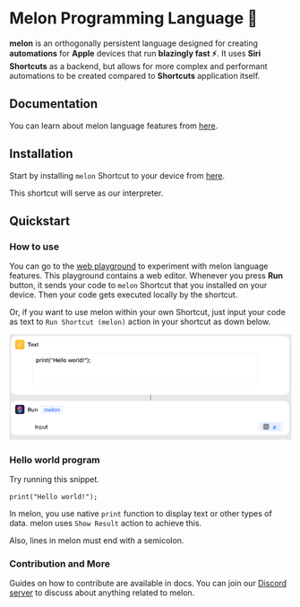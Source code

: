 # Melon Programming Language 🍉

**melon** is an orthogonally persistent language designed for creating **automations** for **Apple** devices that run **blazingly fast ⚡**. It uses **Siri Shortcuts** as a backend, but allows for more complex and performant automations to be created compared to **Shortcuts** application itself.

## Documentation

You can learn about melon language features from [here](https://melon-lang.github.io/melon-lang/#/).

## Installation

Start by installing `melon` Shortcut to your device from [here](https://www.icloud.com/shortcuts/0752d222cc764d1b959d5a27c5784491). 

This shortcut will serve as our interpreter. 

## Quickstart

### How to use

You can go to the [web playground](https://melon-lang.github.io/playground/) to experiment with melon language features. This playground contains a web editor. Whenever you press **Run** button, it sends your code to `melon` Shortcut that you installed on your device. Then your code gets executed locally by the shortcut.

Or, if you want to use melon within your own Shortcut, just input your code as text to `Run Shortcut (melon)` action in your shortcut as down below.

<div align="center">
    <img src="docs/how-to-use.png" />
</div>

### Hello world program

Try running this snippet.

```
print("Hello world!");
```

In melon, you use native `print` function to display text or other types of data. melon uses `Show Result` action to achieve this.

Also, lines in melon must end with a semicolon.

### Contribution and More

Guides on how to contribute are available in docs.
You can join our [Discord server](https://discord.gg/5WS2PBEJcn) to discuss about anything related to melon. 
